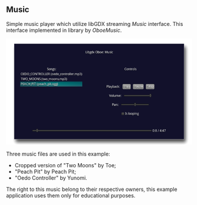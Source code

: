 ## Music

Simple music player which utilize libGDX streaming *Music* interface. This interface implemented in library by *OboeMusic*.

![screenshot](./screenshot.png)

Three music files are used in this example:
- Cropped version of "Two Moons" by Toe;
- "Peach Pit" by Peach Pit;
- "Oedo Controller" by Yunomi.

The right to this music belong to their respective owners, this example application uses them only for educational purposes.
